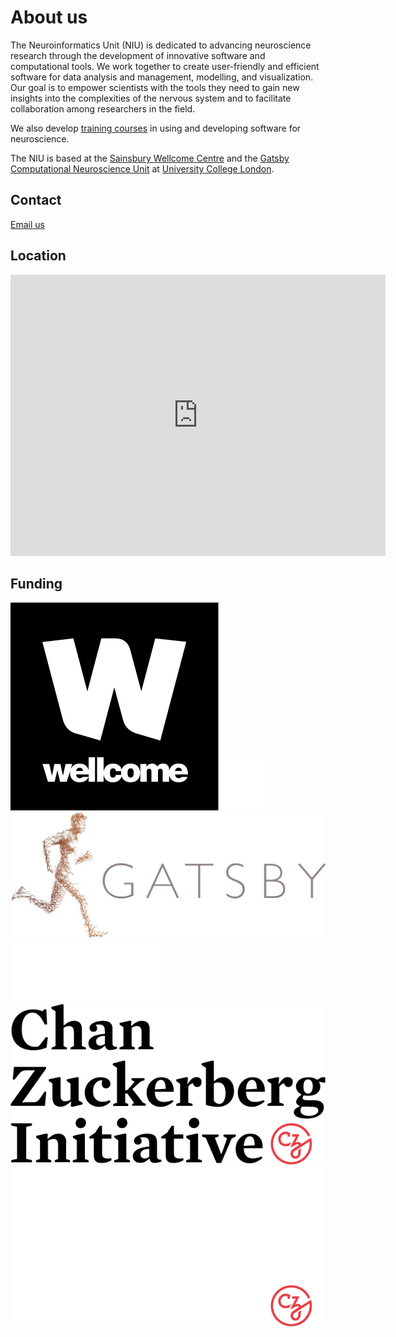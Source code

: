 # About us

The Neuroinformatics Unit (NIU) is dedicated to advancing neuroscience research through the development of innovative software and computational tools. We work together to create user-friendly and efficient software for data analysis and management, modelling, and visualization. Our goal is to empower scientists with the tools they need to gain new insights into the complexities of the nervous system and to facilitate collaboration among researchers in the field.

We also develop [training courses](https://troubleshooting.neuroinformatics.dev/) in using and developing software for neuroscience.

The NIU is based at the [Sainsbury Wellcome Centre](https://www.sainsburywellcome.org/web/) and the [Gatsby Computational Neuroscience Unit](https://www.ucl.ac.uk/gatsby/gatsby-computational-neuroscience-unit) at [University College London](https://www.ucl.ac.uk/).


## Contact
<a href="mailto:hello@neuroinformatics.dev ?subject=Neuroinformatics Unit">Email us</a>

## Location

<iframe src="https://www.google.com/maps/embed?pb=!1m18!1m12!1m3!1d2482.566218885506!2d-0.1403092842295246!3d51.521173779637365!2m3!1f0!2f0!3f0!3m2!1i1024!2i768!4f13.1!3m3!1m2!1s0x48761b290cd61e55%3A0xff71d53b61728860!2sSainsbury%20Wellcome%20Centre!5e0!3m2!1sen!2suk!4v1674043323427!5m2!1sen!2suk" width="600" height="450" style="border:0;" allowfullscreen="" loading="lazy" referrerpolicy="no-referrer-when-downgrade"></iframe>

## Funding


<div class="things-in-a-row-sponsor">
    <img src="_static/light-wellcome-logo.png" alt="Sponsors" class="only-light sponsor"/>
    <img src="_static/dark-wellcome-logo.png" alt="Sponsors" class="only-dark sponsor"/>
    <img src="_static/light-logo-gatsby.png" alt="Sponsors" class="only-light sponsor"/>
    <img src="_static/dark-logo-gatsby.png" alt="Sponsors" class="only-dark sponsor"/>
    <img src="_static/light-czi-logo.png" alt="Sponsors" class="only-light sponsor"/>
    <img src="_static/dark-czi-logo.png" alt="Sponsors" class="only-dark sponsor"/>
</div>
